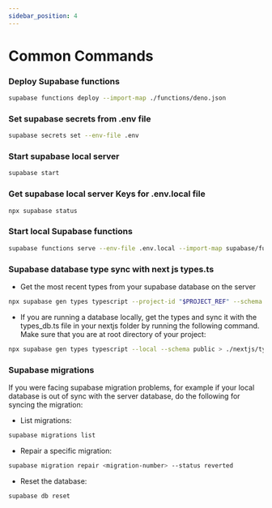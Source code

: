 ```yaml
---
sidebar_position: 4
---
```

# Common Commands

### Deploy Supabase functions

```bash
supabase functions deploy --import-map ./functions/deno.json
```

### Set supabase secrets from .env file

```bash
supabase secrets set --env-file .env
```

### Start supabase local server

```bash
supabase start
```

### Get supabase local server Keys for .env.local file
```bash
npx supabase status
```

### Start local Supabase functions

```bash
supabase functions serve --env-file .env.local --import-map supabase/functions/deno.json
```

### Supabase database type sync with next js types.ts
* Get the most recent types from your supabase database on the server
```bash
npx supabase gen types typescript --project-id "$PROJECT_REF" --schema public
```

* If you are running a database locally, get the types and sync it with the types_db.ts file in your nextjs folder by running the following command. Make sure that you are at root directory of your project: 
```bash
npx supabase gen types typescript --local --schema public > ./nextjs/types_db.ts
```

### Supabase migrations
If you were facing supabase migration problems, for example if your local database is out of sync with the server database, do the following for syncing the migration: 

* List migrations: 

```bash
supabase migrations list
```

* Repair a specific migration: 

```bash
supabase migration repair <migration-number> --status reverted
```

* Reset the database: 

```bash
supabase db reset
```